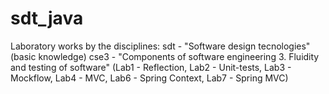 # sdt_java
Laboratory works by the disciplines:
sdt - "Software design tecnologies" (basic knowledge)
cse3 - "Components of software engineering 3. Fluidity and testing of software" (Lab1 - Reflection, Lab2 - Unit-tests, Lab3 - Mockflow, Lab4 - MVC, Lab6 - Spring Context, Lab7 - Spring MVC)